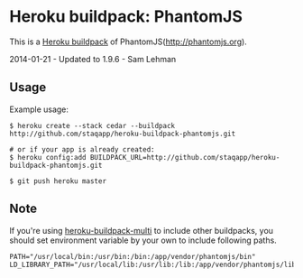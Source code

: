 Heroku buildpack: PhantomJS
=======================

This is a [Heroku buildpack](http://devcenter.heroku.com/articles/buildpacks) of PhantomJS(http://phantomjs.org).

2014-01-21 - Updated to 1.9.6 - Sam Lehman 

Usage
-----

Example usage:

```shell
$ heroku create --stack cedar --buildpack http://github.com/staqapp/heroku-buildpack-phantomjs.git

# or if your app is already created:
$ heroku config:add BUILDPACK_URL=http://github.com/staqapp/heroku-buildpack-phantomjs.git

$ git push heroku master
```

Note
-----

If you're using [heroku-buildpack-multi](https://github.com/ddollar/heroku-buildpack-multi) to include other buildpacks, you should set environment variable by your own to include following paths.

    PATH="/usr/local/bin:/usr/bin:/bin:/app/vendor/phantomjs/bin"
    LD_LIBRARY_PATH="/usr/local/lib:/usr/lib:/lib:/app/vendor/phantomjs/lib"



